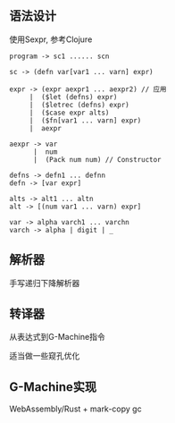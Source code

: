 ## 语法设计

使用Sexpr, 参考Clojure

```
program -> sc1 ...... scn

sc -> (defn var[var1 ... varn] expr)

expr -> (expr aexpr1 ... aexpr2) // 应用
     |  ($let (defns) expr)
     |  ($letrec (defns) expr)
     |  ($case expr alts)
     |  ($fn[var1 ... varn] expr)
     |  aexpr

aexpr -> var
      |  num
      |  (Pack num num) // Constructor

defns -> defn1 ... defnn
defn -> [var expr]

alts -> alt1 ... altn
alt -> [(num var1 ... varn) expr]

var -> alpha varch1 ... varchn
varch -> alpha | digit | _
```

## 解析器

手写递归下降解析器

## 转译器

从表达式到G-Machine指令

适当做一些窥孔优化

## G-Machine实现

WebAssembly/Rust + mark-copy gc 

